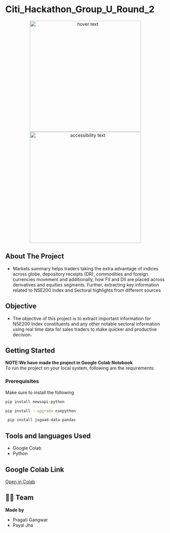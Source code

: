 # Citi_Hackathon_Group_U_Round_2
<p align="center">
  <img src="https://www.konexionetwork.com/Content/News/citibank-logo.jpg" width="350" title="hover text">
  <img src="https://img.freepik.com/premium-photo/stock-market-forex-trading-graph-graphic-concept_73426-102.jpg?w=2000" width="350" alt="accessibility text">
</p>
<!-- ABOUT THE PROJECT -->

## About The Project
 * Markets summary helps traders taking the extra advantage of indices across globe, depository receipts
(DR), commodities and foreign currencies movement and additionally, how FII and DII are placed across
derivatives and equities segments. Further, extracting key information related to NSE200 Index and
Sectoral highlights from different sources
 ## Objective
 * The objective of this project is to extract important information for NSE200 Index constituents and any
other notable sectoral information using real time data for sales traders to make quicker and productive
decision. 

<!-- INSTALLATIONS -->

## Getting Started
<b>NOTE:We have made the project in Google Colab Notebook<br></b>
To run the project on your local system, following are the requirements:
### Prerequisites
Make sure to install the following 

```sh
pip install newsapi-python
```
```sh
pip install --upgrade nsepython
```
```sh
 pip install jugaad-data pandas
 ```
 <!-- Tools and languages Used -->
## Tools and languages Used
* Google Colab
* Python
 ## Google Colab Link

<a href="https://colab.research.google.com/drive/1WfZM1g-oUoRNReGHkaSU3L1WNVF20rWO?usp=sharing">Open in Colab</a>


## 👷‍♂️ Team
<b>Made by</b> </br>
 * Pragati Gangwar </br>
* Payal Jha</br>


